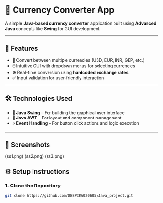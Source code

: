 # 💱 Currency Converter App

A simple **Java-based currency converter** application built using **Advanced Java** concepts like **Swing** for GUI development.

---

## 🚀 Features

- 🔄 Convert between multiple currencies (USD, EUR, INR, GBP, etc.)
- 🖱️ Intuitive GUI with dropdown menus for selecting currencies
- ⚙️ Real-time conversion using **hardcoded exchange rates**
- ✅ Input validation for user-friendly interaction

---

## 🛠️ Technologies Used

- 🎨 **Java Swing** – For building the graphical user interface  
- 🧱 **Java AWT** – For layout and component management  
- ⚡ **Event Handling** – For button click actions and logic execution

---

## 📸 Screenshots

(ss1.png)
(ss2.png)
(ss3.png)




## ⚙️ Setup Instructions

### 1. Clone the Repository

```bash
git clone https://github.com/DEEPIKA020605/Java_project.git
